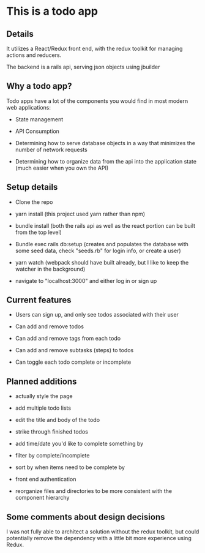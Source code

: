 # This is a todo app

## Details
It utilizes a React/Redux front end, with the redux toolkit for managing actions and reducers.

The backend is a rails api, serving json objects using jbuilder

## Why a todo app?

Todo apps have a lot of the components you would find in most modern web applications:

* State management

* API Consumption

* Determining how to serve database objects in a way that minimizes the number of network requests

* Determining how to organize data from the api into the application state (much easier when you own the API)

## Setup details

* Clone the repo

* yarn install (this project used yarn rather than npm)

* bundle install (both the rails api as well as the react portion can be built from the top level)

* Bundle exec rails db:setup (creates and populates the database with some seed data, check "seeds.rb" for login info, or create a user)

* yarn watch (webpack should have built already, but I like to keep the watcher in the background)

* navigate to "localhost:3000" and either log in or sign up

## Current features

* Users can sign up, and only see todos associated with their user

* Can add and remove todos

* Can add and remove tags from each todo

* Can add and remove subtasks (steps) to todos

* Can toggle each todo complete or incomplete

## Planned additions

* actually style the page

* add multiple todo lists

* edit the title and body of the todo

* strike through finished todos

* add time/date you'd like to complete something by

* filter by complete/incomplete

* sort by when items need to be complete by

* front end authentication

* reorganize files and directories to be more consistent with the component hierarchy

## Some comments about design decisions

I was not fully able to architect a solution without the redux toolkit, but could potentially remove the dependency with a little bit more experience using Redux.

